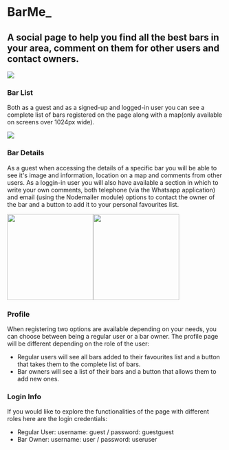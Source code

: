 # BarMe_
## A social page to help you find all the best bars in your area, comment on them for other users and contact owners.

<img src='https://res.cloudinary.com/barme/image/upload/v1610213351/Project-2/Screenshot_2021-01-09_at_18.15.08_ut5x6p.png'>


### Bar List
Both as a guest and as a signed-up and logged-in user you can see a complete list of bars registered on the page along with a map(only available on screens over 1024px wide).


<img src='https://res.cloudinary.com/barme/image/upload/v1610214220/Project-2/Screenshot_2021-01-09_at_18.19.33_dso9o6.png'>


### Bar Details
As a guest when accessing the details of a specific bar you will be able to see it's image and information, location on a map and comments from other users. As a loggin-in user you will also have available a section in which to write your own comments, both telephone (via the Whatsapp application) and email (using the Nodemailer module) options to contact the owner of the bar and a button to add it to your personal favourites list.


<img src='https://res.cloudinary.com/barme/image/upload/v1610213352/Project-2/Screenshot_2021-01-09_at_18.21.00_fag27f.png' width='200'><img src='https://res.cloudinary.com/barme/image/upload/v1610213372/Project-2/Screenshot_2021-01-09_at_18.25.17_lpfre0.png' width='200'>


### Profile
When registering two options are available depending on your needs, you can choose between being a regular user or a bar owner. The profile page will be different depending on the role of the user:
- Regular users will see all bars added to their favourites list and a button that takes them to the complete list of bars.
- Bar owners will see a list of their bars and a button that allows them to add new ones.


### Login Info
If you would like to explore the functionalities of the page with different roles here are the login credentials:
- Regular User: username: guest / password: guestguest 
- Bar Owner: username: user / password: useruser







